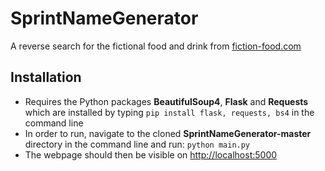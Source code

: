 # SprintNameGenerator
A reverse search for the fictional food and drink from [fiction-food.com](http://www.fiction-food.com)

## Installation
- Requires the Python packages **BeautifulSoup4**, **Flask** and **Requests** which are installed by typing 
`pip install flask, requests, bs4` in the command line
- In order to run, navigate to the cloned **SprintNameGenerator-master** directory in the command line and run:
`python main.py`
- The webpage should then be visible on [http://localhost:5000](http://localhost:5000)

